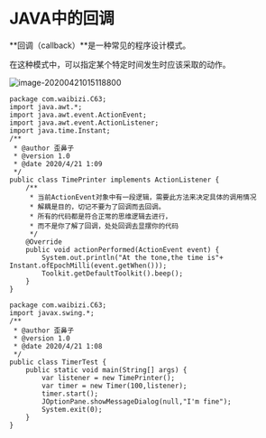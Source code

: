 # JAVA中的回调

**回调（callback）**是一种常见的程序设计模式。

在这种模式中，可以指定某个特定时间发生时应该采取的动作。

![image-20200421015118800](C:\Users\waibizi\AppData\Roaming\Typora\typora-user-images\image-20200421015118800.png)

```
package com.waibizi.C63;
import java.awt.*;
import java.awt.event.ActionEvent;
import java.awt.event.ActionListener;
import java.time.Instant;
/**
 * @author 歪鼻子
 * @version 1.0
 * @date 2020/4/21 1:09
 */
public class TimePrinter implements ActionListener {
    /**
     * 当前ActionEvent对象中有一段逻辑，需要此方法来决定具体的调用情况
     * 解耦是目的，切记不要为了回调而去回调。
     * 所有的代码都是符合正常的思维逻辑去进行，
     * 而不是你了解了回调，处处回调去显摆你的代码
     */
    @Override
    public void actionPerformed(ActionEvent event) {
        System.out.println("At the tone,the time is"+ Instant.ofEpochMilli(event.getWhen()));
        Toolkit.getDefaultToolkit().beep();
    }
}
```

```
package com.waibizi.C63;
import javax.swing.*;
/**
 * @author 歪鼻子
 * @version 1.0
 * @date 2020/4/21 1:08
 */
public class TimerTest {
    public static void main(String[] args) {
        var listener = new TimePrinter();
        var timer = new Timer(100,listener);
        timer.start();
        JOptionPane.showMessageDialog(null,"I'm fine");
        System.exit(0);
    }
}
```